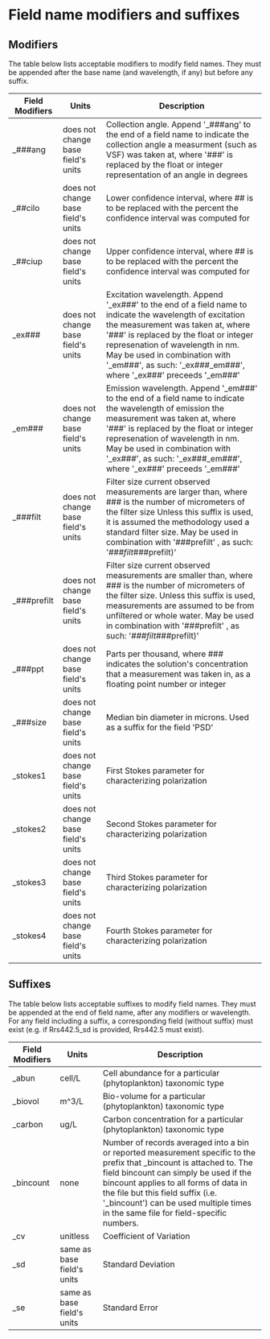 # Field name modifiers and suffixes

## Modifiers
The table below lists acceptable modifiers to modify field names. They must be appended after the base name (and wavelength, if any) but before any suffix.

| Field Modifiers |  Units |  Description  | 
|------------|--------|---------------|
| _###ang | does not change base field's units | Collection angle. Append '_###ang' to the end of a field name to indicate the collection angle a measurment (such as VSF) was taken at,  where '###' is replaced by the float or integer representation of an angle in degrees |
| _##cilo | does not change base field's units | Lower confidence interval, where ## is to be replaced with the percent the confidence interval was computed for |
| _##ciup | does not change base field's units | Upper confidence interval, where ## is to be replaced with the percent the confidence interval was computed for |
| _ex### | does not change base field's units | Excitation wavelength. Append '_ex###' to the end of a field name to indicate the wavelength of excitation the measurement was taken at, where '###' is replaced by the float or integer represenation of wavelength in nm. May be used in combination with '_em###', as such: '<field>_ex###_em###', where '_ex###' preceeds '_em###' |
| _em### | does not change base field's units | Emission wavelength. Append '_em###' to the end of a field name to indicate the wavelength of emission the measurement was taken at, where '###' is replaced by the float or integer represenation of wavelength in nm. May be used in combination with '_ex###', as such: '<field>_ex###_em###', where '_ex###' preceeds '_em###' |
| _###filt | does not change base field's units | Filter size current observed measurements are larger than, where ### is the number of micrometers of the filter size Unless this suffix is used, it is assumed the methodology used a standard filter size. May be used in combination with '###prefilt' , as such: '<field>_###filt_###prefilt)' |
| _###prefilt | does not change base field's units | Filter size current observed measurements are smaller than, where ### is the number of micrometers of the filter size. Unless this suffix is used, measurements are assumed to be from unfiltered or whole water.  May be used in combination with '###prefilt' , as such: '<field>_###filt_###prefilt)' |
| _###ppt | does not change base field's units | Parts per thousand, where ### indicates the solution's concentration that a measurement was taken in, as a floating point number or integer |
| _###size | does not change base field's units | Median bin diameter in microns. Used as a suffix for the field 'PSD' |
| _stokes1 | does not change base field's units | First Stokes parameter for characterizing polarization |
| _stokes2 | does not change base field's units | Second Stokes parameter for characterizing polarization |
| _stokes3 | does not change base field's units | Third Stokes parameter for characterizing polarization |
| _stokes4 | does not change base field's units | Fourth Stokes parameter for characterizing polarization |

## Suffixes
The table below lists acceptable suffixes to modify field names. They must be appended at the end of field name, after any modifiers or wavelength. For any field including a suffix, a corresponding field (without suffix) must exist (e.g. if Rrs442.5_sd is provided, Rrs442.5 must exist).

| Field Modifiers |  Units |  Description  | 
|------------|--------|---------------|
| _abun | cell/L | Cell abundance for a particular (phytoplankton) taxonomic type | 
| _biovol | m^3/L | Bio-volume for a particular (phytoplankton) taxonomic type | 
| _carbon | ug/L | Carbon concentration for a particular (phytoplankton) taxonomic type | 
| _bincount | none | Number of records averaged into a bin or reported measurement specific to the prefix that _bincount is attached to. The field bincount can simply be used if the bincount applies to all forms of data in the file but this field suffix (i.e. '<field>_bincount') can be used multiple times in the same file for field-specific numbers. | 
| _cv | unitless | Coefficient of Variation |  
| _sd | same as base field's units | Standard Deviation | 
| _se | same as base field's units | Standard Error | 